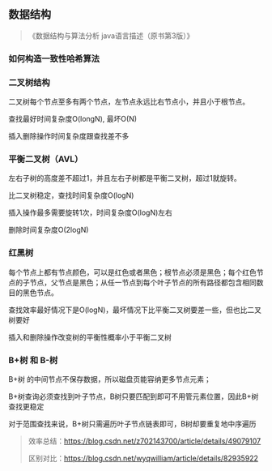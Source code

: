 ## 数据结构

> 《数据结构与算法分析 java语言描述（原书第3版）》

### 如何构造一致性哈希算法



### 二叉树结构

二叉树每个节点至多有两个节点，左节点永远比右节点小，并且小于根节点。

查找最好时间复杂度O(longN), 最坏O(N)

插入删除操作时间复杂度跟查找差不多

### 平衡二叉树（AVL）

左右子树的高度差不超过1，并且左右子树都是平衡二叉树，超过1就旋转。

比二叉树稳定，查找时间复杂度O(logN)

插入操作最多需要旋转1次，时间复杂度O(logN)左右

删除时间复杂度O(2logN)

### 红黑树

每个节点上都有节点颜色，可以是红色或者黑色；根节点必须是黑色；每个红色节点的子节点，父节点是黑色；从任一节点到每个叶子节点的所有路径都包含相同数目的黑色节点。

查找效率最好情况下是O(logN)，最坏情况下比平衡二叉树要差一些，但也比二叉树要好

插入和删除操作改变树的平衡性概率小于平衡二叉树

### B+树 和 B-树

B+树 的中间节点不保存数据，所以磁盘页能容纳更多节点元素；

B+树查询必须查找到叶子节点，B树只要匹配到即可不用管元素位置，因此B+树查找更稳定

对于范围查找来说，B+树只需遍历叶子节点链表即可，B树却要重复地中序遍历

> 效率总结：https://blog.csdn.net/z702143700/article/details/49079107
>
> 区别对比：https://blog.csdn.net/wyqwilliam/article/details/82935922

